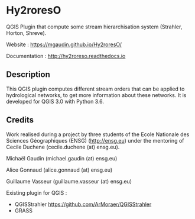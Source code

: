 # Hy2roresO
QGIS Plugin that compute some stream hierarchisation system (Strahler, Horton, Shreve).

Website : https://mgaudin.github.io/Hy2roresO/

Documentation : http://hy2roreso.readthedocs.io


## Description

This QGIS plugin computes different stream orders that can be applied to hydrological networks, to get more information about these networks. It is developed for QGIS 3.0 with Python 3.6.

## Credits

Work realised during a project by three students of the Ecole Nationale des Sciences Géographiques (ENSG) (http://ensg.eu) under the mentoring of Cecile Duchene (cecile.duchene (at) ensg.eu).

Michaël Gaudin (michael.gaudin (at) ensg.eu)

Alice Gonnaud (alice.gonnaud (at) ensg.eu)

Guillaume Vasseur (guillaume.vasseur (at) ensg.eu)


Existing plugin for QGIS :
* QGISStrahler https://github.com/ArMoraer/QGISStrahler
* GRASS
